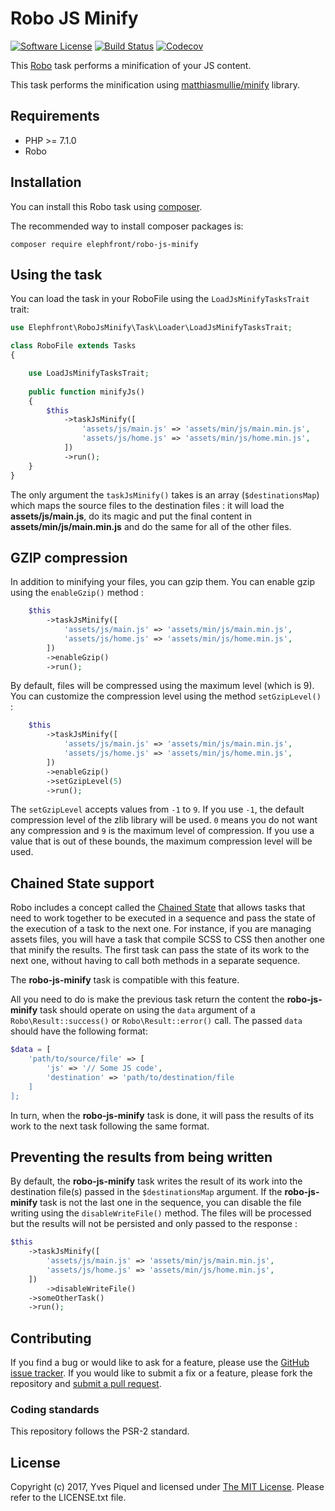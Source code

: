 # Robo JS Minify

[![Software License](https://img.shields.io/badge/license-MIT-brightgreen.svg?branch=master)](LICENSE.txt)
[![Build Status](https://travis-ci.org/elephfront/robo-js-minify.svg?branch=master)](https://travis-ci.org/elephfront/robo-js-minify)
[![Codecov](https://img.shields.io/codecov/c/github/elephfront/robo-js-minify.svg)](https://github.com/elephfront/robo-js-minify)

This [Robo](https://github.com/consolidation/robo) task performs a minification of your JS content.

This task performs the minification using [matthiasmullie/minify](https://github.com/matthiasmullie/minify) library.

## Requirements

- PHP >= 7.1.0
- Robo

## Installation

You can install this Robo task using [composer](http://getcomposer.org).

The recommended way to install composer packages is:

```
composer require elephfront/robo-js-minify
```

## Using the task

You can load the task in your RoboFile using the `LoadJsMinifyTasksTrait` trait:

```php
use Elephfront\RoboJsMinify\Task\Loader\LoadJsMinifyTasksTrait;

class RoboFile extends Tasks
{

    use LoadJsMinifyTasksTrait;
    
    public function minifyJs()
    {
        $this
            ->taskJsMinify([
                'assets/js/main.js' => 'assets/min/js/main.min.js',
                'assets/js/home.js' => 'assets/min/js/home.min.js',
            ])
            ->run();
    }
}
```

The only argument the `taskJsMinify()` takes is an array (`$destinationsMap`) which maps the source files to the destination files : it will load the **assets/js/main.js**, do its magic and put the final content in **assets/min/js/main.min.js** and do the same for all of the other files.

## GZIP compression

In addition to minifying your files, you can gzip them. You can enable gzip using the `enableGzip()` method :

```php
    $this
        ->taskJsMinify([
            'assets/js/main.js' => 'assets/min/js/main.min.js',
            'assets/js/home.js' => 'assets/min/js/home.min.js',
        ])
        ->enableGzip()
        ->run();
```

By default, files will be compressed using the maximum level (which is 9). You can customize the compression level using the method `setGzipLevel()` :

```php
    $this
        ->taskJsMinify([
            'assets/js/main.js' => 'assets/min/js/main.min.js',
            'assets/js/home.js' => 'assets/min/js/home.min.js',
        ])
        ->enableGzip()
        ->setGzipLevel(5)
        ->run();
```

The `setGzipLevel` accepts values from `-1` to `9`. If you use `-1`, the default compression level of the zlib library will be used.
`0` means you do not want any compression and `9` is the maximum level of compression.
If you use a value that is out of these bounds, the maximum compression level will be used.

## Chained State support

Robo includes a concept called the [Chained State](http://robo.li/collections/#chained-state) that allows tasks that need to work together to be executed in a sequence and pass the state of the execution of a task to the next one.
For instance, if you are managing assets files, you will have a task that compile SCSS to CSS then another one that minify the results. The first task can pass the state of its work to the next one, without having to call both methods in a separate sequence.

The **robo-js-minify** task is compatible with this feature.

All you need to do is make the previous task return the content the **robo-js-minify** task should operate on using the `data` argument of a `Robo\Result::success()` or `Robo\Result::error()` call. The passed `data` should have the following format:
 
```php
$data = [
    'path/to/source/file' => [
        'js' => '// Some JS code',
        'destination' => 'path/to/destination/file
    ]
];
```

In turn, when the **robo-js-minify** task is done, it will pass the results of its work to the next task following the same format.

## Preventing the results from being written

By default, the **robo-js-minify** task writes the result of its work into the destination file(s) passed in the `$destinationsMap` argument. If the **robo-js-minify** task is not the last one in the sequence, you can disable the file writing using the `disableWriteFile()` method. The files will be processed but the results will not be persisted and only passed to the response :

```php
$this
    ->taskJsMinify([
        'assets/js/main.js' => 'assets/min/js/main.min.js',
        'assets/js/home.js' => 'assets/min/js/home.min.js',
    ])
        ->disableWriteFile()
    ->someOtherTask()
    ->run();
```

## Contributing

If you find a bug or would like to ask for a feature, please use the [GitHub issue tracker](https://github.com/Elephfront/robo-js-minify/issues).
If you would like to submit a fix or a feature, please fork the repository and [submit a pull request](https://github.com/Elephfront/robo-js-minify/pulls).

### Coding standards

This repository follows the PSR-2 standard. 

## License

Copyright (c) 2017, Yves Piquel and licensed under [The MIT License](http://opensource.org/licenses/mit-license.php).
Please refer to the LICENSE.txt file.
